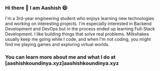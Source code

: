 ### Hi there 👋 I am Aashish 😄

I'm a 3rd-year engineering student who enjoys learning new technologies and working on interesting projects. I'm especially interested in Backend Development and DevOps but in the process ended up learning Full-Stack Development. I like building things that solve real problems. Milkshakes usually keep me going while I code, and when I'm not coding, you might find me playing games and exploring virtual worlds.

### You can learn more about me and what I do at [aashishkoundinya.xyz]aashishkoundinya.xyz
